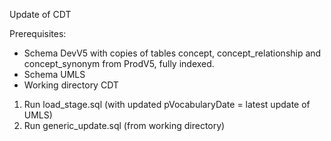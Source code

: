 Update of CDT

Prerequisites:
- Schema DevV5 with copies of tables concept, concept_relationship and concept_synonym from ProdV5, fully indexed. 
- Schema UMLS
- Working directory CDT

1. Run load_stage.sql (with updated pVocabularyDate = latest update of UMLS)
2. Run generic_update.sql (from working directory)

 